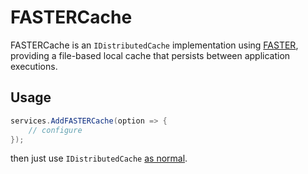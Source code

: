 ﻿# FASTERCache

FASTERCache is an `IDistributedCache` implementation using [FASTER](https://github.com/microsoft/FASTER),
providing a file-based local cache that persists between application executions.

## Usage

``` c#
services.AddFASTERCache(option => {
    // configure
});
```

then just use `IDistributedCache` [as normal](https://learn.microsoft.com/aspnet/core/performance/caching/distributed).